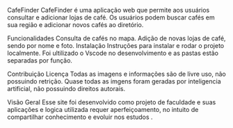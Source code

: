 CafeFinder
CafeFinder é uma aplicação web que permite aos usuários consultar e adicionar lojas de café. Os usuários podem buscar cafés em sua região e adicionar novos cafés ao diretório.

Funcionalidades
Consulta de cafés no mapa.
Adição de novas lojas de café, sendo por nome e foto.
Instalação
Instruções para instalar e rodar o projeto localmente. Foi ultilizado o Vscode no desenvolvimento e as pastas estão separadas por função.

Contribuição
Licença
Todas as imagens e informações são de livre uso, não possuindo retrição. Quase todas as imgens foram geradas por inteligencia artificial, não possuindo direitos autorais.

Visão Geral
Esse site foi desenvolvido como projeto de faculdade e suas aplicações e logica utilizada requer aperfeiçoamento, no intuito de compartilhar conhecimento e evoluir nos estudos .









